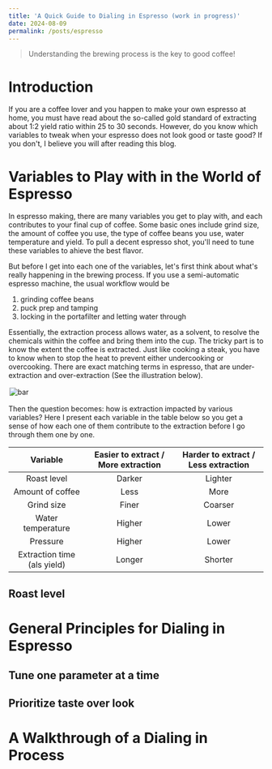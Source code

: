 ```yaml
---
title: 'A Quick Guide to Dialing in Espresso (work in progress)'
date: 2024-08-09
permalink: /posts/espresso
---
```


> Understanding the brewing process is the key to good coffee!

# Introduction

If you are a coffee lover and you happen to make your own espresso at home, you must have read about the so-called gold standard of extracting about 1:2 yield ratio within 25 to 30 seconds. However, do you know which variables to tweak when your espresso does not look good or taste good? If you don't, I believe you will after reading this blog.

# Variables to Play with in the World of Espresso

In espresso making, there are many variables you get to play with, and each contributes to your final cup of coffee. Some basic ones include grind size, the amount of coffee you use, the type of coffee beans you use, water temperature and yield. To pull a decent espresso shot, you'll need to tune these variables to ahieve the best flavor. 

But before I get into each one of the variables, let's first think about what's really happening in the brewing process. If you use a semi-automatic espresso machine, the usual workflow would be

1. grinding coffee beans
2. puck prep and tamping
3. locking in the portafilter and letting water through

Essentially, the extraction process allows water, as a solvent, to resolve the chemicals within the coffee and bring them into the cup. The tricky part is to know the extent the coffee is extracted. Just like cooking a steak, you have to know when to stop the heat to prevent either undercooking or overcooking. There are exact matching terms in espresso, that are under-extraction and over-extraction (See the illustration below).

<figure>
    <img src='http://thomas-yin.github.io/images/bar.png' alt='bar' />
    <figcaption></figcaption>
</figure>

 Then the question becomes: how is extraction impacted by various variables? Here I present each variable in the table below so you get a sense of how each one of them contribute to the extraction before I go through them one by one.

| Variable    | Easier to extract / More extraction | Harder to extract / Less extraction |
| :--------: | :-------: | :-------: |
| Roast level  | Darker | Lighter |
| Amount of coffee  | Less | More |
| Grind size | Finer | Coarser |
| Water temperature | Higher | Lower |
| Pressure | Higher | Lower |
| Extraction time (als yield) | Longer | Shorter |

## Roast level







# General Principles for Dialing in Espresso

## Tune one parameter at a time

## Prioritize taste over look

# A Walkthrough of a Dialing in Process














<style>
figure {
    display: inline-block;
    /* border: 1px #cccccc solid; */
    padding: 2px;
    margin: auto; /* adjust as needed */
}
figure img {
    vertical-align: top;
}
figure figcaption {
    text-align: center;
}
</style>



